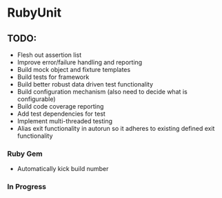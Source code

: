 RubyUnit
========

## TODO:

* Flesh out assertion list
* Improve error/failure handling and reporting
* Build mock object and fixture templates
* Build tests for framework
* Build better robust data driven test functionality
* Build configuration mechanism (also need to decide what is configurable)
* Build code coverage reporting
* Add test dependencies for test
* Implement multi-threaded testing
* Alias exit functionality in autorun so it adheres to existing defined exit functionality

### Ruby Gem
* Automatically kick build number

### In Progress
